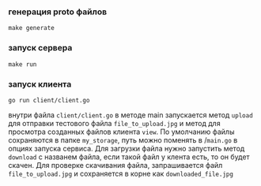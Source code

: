 ### генерация proto файлов
`make generate`

### запуск сервера
`make run`

### запуск клиента
`go run client/client.go`

 внутри файла `client/client.go` в методе main запускается метод `upload` для отправки тестового файла `file_to_upload.jpg` и метод для просмотра созданных файлов клиента `view`. По умолчанию файлы сохраняются в папке `my_storage`, путь можно поменять в /`main.go` в опциях запуска сервиса. Для загрузки файла нужно запустить метод `download` с названем файла, если такой файл у клента есть, то он будет скачен. Для проверке скачивания файла, запрашивается файл `file_to_upload.jpg` и сохраняется в корне как `downloaded_file.jpg`